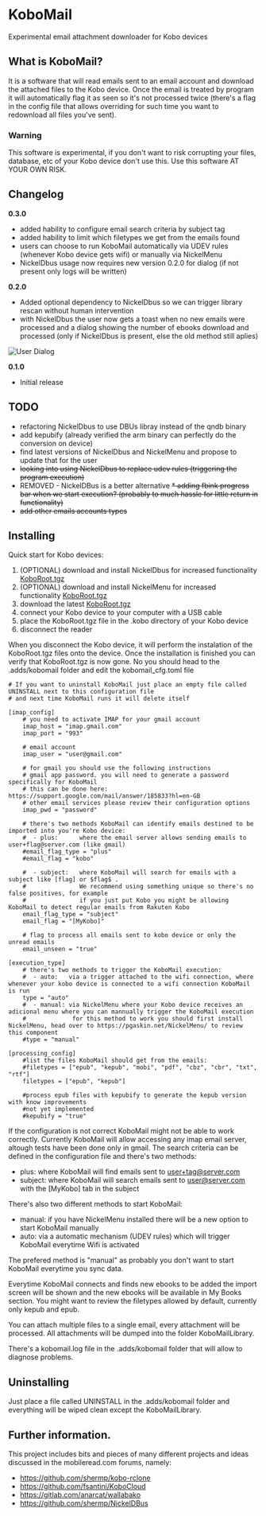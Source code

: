 # KoboMail
Experimental email attachment downloader for Kobo devices

## What is KoboMail?
It is a software that will read emails sent to an email account and download the attached files to the Kobo device.
Once the email is treated by program it will automatically flag it as seen so it's not processed twice (there's a flag in the config file that allows overriding for such time you want to redownload all files you've sent).

### Warning

This software is experimental, if you don't want to risk corrupting your files, database, etc of your Kobo device don't use this.
Use this software AT YOUR OWN RISK.

## Changelog
**0.3.0**
* added hability to configure email search criteria by subject tag
* added hability to limit which filetypes we get from the emails found
* users can choose to run KoboMail automatically via UDEV rules (whenever Kobo device gets wifi) or manually via NickelMenu
* NickelDbus usage now requires new version 0.2.0 for dialog (if not present only logs will be written)

**0.2.0**
* Added optional dependency to NickelDbus so we can trigger library rescan without human intervention
* with NickelDbus the user now gets a toast when no new emails were processed and a dialog showing the number of ebooks download and processed (only if NickelDbus is present, else the old method still aplies)

![User Dialog](https://clisboa.github.io/img/KoboMailDialog.jpg)

**0.1.0**
* Initial release


## TODO
* refactoring NickelDbus to use DBUs libray instead of the qndb binary
* add kepubify (already verified the arm binary can perfectly do the conversion on device)
* find latest versions of NickelDbus and NickelMenu and propose to update that for the user
* ~~looking into using NickelDbus to replace udev rules (triggering the program execution)~~
* REMOVED - NickelDBus is a better alternative ~~* adding fbink progress bar when we start execution? (probably to much hassle for little return in functionality)~~
* ~~add other emails accounts types~~

## Installing

Quick start for Kobo devices:
1. (OPTIONAL) download and install NickelDbus for increased functionality [KoboRoot.tgz](https://github.com/shermp/NickelDBus/releases/download/0.2.0/KoboRoot.tgz)
2. (OPTIONAL) download and install NickelMenu for increased functionality [KoboRoot.tgz](https://github.com/pgaskin/NickelMenu/releases/download/v0.5.2/KoboRoot.tgz)
3. download the latest [KoboRoot.tgz](https://github.com/clisboa/KoboMail/releases/download/v0.3/KoboRoot.tgz)
4. connect your Kobo device to your computer with a USB cable
5. place the KoboRoot.tgz file in the .kobo directory of your Kobo device
6. disconnect the reader

When you disconnect the Kobo device, it will perform the instalation of the KoboRoot.tgz files onto the device.
Once the installation is finished you can verify that KoboRoot.tgz is now gone.
No you should head to the .adds/kobomail folder and edit the kobomail_cfg.toml file


```
# If you want to uninstall KoboMail just place an empty file called UNINSTALL next to this configuration file 
# and next time KoboMail runs it will delete itself

[imap_config]
    # you need to activate IMAP for your gmail account
    imap_host = "imap.gmail.com"
    imap_port = "993"

    # email account
    imap_user = "user@gmail.com"

    # for gmail you should use the following instructions
    # gmail app password. you will need to generate a password specifically for KoboMail
    # this can be done here: https://support.google.com/mail/answer/185833?hl=en-GB
    # other email services please review their configuration options
    imap_pwd = "password"

    # there's two methods KoboMail can identify emails destined to be imported into you're Kobo device:
    #  - plus:      where the email server allows sending emails to user+flag@server.com (like gmail)
    #email_flag_type = "plus"
    #email_flag = "kobo"

    #  - subject:   where KoboMail will search for emails with a subject like [flag] or $flag$ . 
    #               We recommend using something unique so there's no false positives, for example
    #               if you just put Kobo you might be allowing KoboMail to detect regular emails from Rakuten Kobo
    email_flag_type = "subject"
    email_flag = "[MyKobo]"

    # flag to process all emails sent to kobo device or only the unread emails 
    email_unseen = "true"

[execution_type]
    # there's two methods to trigger the KoboMail execution:
    #  - auto:   via a trigger attached to the wifi connection, where whenever your kobo device is connected to a wifi connection KoboMail is run
    type = "auto"
    #  - manual: via NickelMenu where your Kobo device receives an adicional menu where you can mannually trigger the KoboMail execution
    #             for this method to work you should first install NickelMenu, head over to https://pgaskin.net/NickelMenu/ to review this component 
    #type = "manual"

[processing_config]
    #list the files KoboMail should get from the emails:
    #filetypes = ["epub", "kepub", "mobi", "pdf", "cbz", "cbr", "txt", "rtf"]
    filetypes = ["epub", "kepub"]

    #process epub files with kepubify to generate the kepub version with know improvements
    #not yet implemented
    #kepubify = "true"
```

If the configuration is not correct KoboMail might not be able to work correctly.
Currently KoboMail will allow accessing any imap email server, altough tests have been done only in gmail.
The search criteria can be defined in the configuration file and there's two methods:
- plus: where KoboMail will find emails sent to user+tag@server.com
- subject: where KoboMail will search emails sent to user@server.com with the [MyKobo] tab in the subject

There's also two different methods to start KoboMail:
- manual: if you have NickelMenu installed there will be a new option to start KoboMail manually
- auto: via a automatic mechanism (UDEV rules) which will trigger KoboMail everytime Wifi is activated

The prefered method is "manual" as probably you don't want to start KoboMail everytime you sync data.

Everytime KoboMail connects and finds new ebooks to be added the import screen will be shown and the new ebooks will be available in My Books section.
You might want to review the filetypes allowed by default, currently only kepub and epub.

You can attach multiple files to a single email, every attachment will be processed. All attachments will be dumped into the folder KoboMailLibrary.

There's a kobomail.log file in the .adds/kobomail folder that will allow to diagnose problems.

## Uninstalling

Just place a file called UNINSTALL in the .adds/kobomail folder and everything will be wiped clean except the KoboMailLibrary.

## Further information.
This project includes bits and pieces of many different projects and ideas discussed in the mobileread.com forums, namely:
 - https://github.com/shermp/kobo-rclone
 - https://github.com/fsantini/KoboCloud
 - https://gitlab.com/anarcat/wallabako
 - https://github.com/shermp/NickelDBus

